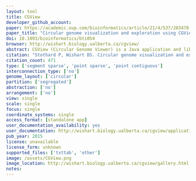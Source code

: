 ```yaml
---
layout: tool 
title: CGView
developer_github_account: 
paper: https://academic.oup.com/bioinformatics/article/21/4/537/203470
paper_title: "Circular genome visualization and exploration using CGView"
doi: 10.1093/bioinformatics/bti054
browser: http://wishart.biology.ualberta.ca/cgview/
abstract: CGView (Circular Genome Viewer) is a Java application and library for generating high-quality, zoomable maps of circular genomes. It converts XML or tab-delimited input into a graphical map (PNG, JPG or Scalable Vector Graphics format), complete with sequence features, labels, legends and footnotes. In addition to the default full view map, the program can generate a series of hyperlinked maps showing expanded views. The linked maps can be explored using any Web browser, allowing rapid genome browsing and facilitating data sharing.
citation: "Stothard P, Wishart DS. Circular genome visualization and exploration using CGView. Bioinformatics. academic.oup.com; 2005;21: 537–539."
citation_count: 471
type: ['segment sparse', 'point sparse', 'point contiguous']
interconnection_type: ['no']
genome_layout: ['circular']
partition: ['segregated']
abstraction: ['no']
arrangement: ['no']
view: single
scale: single
focus: single
coordinate_systems: single
access_format: [standalone app]
user_documentation_availability: yes
user_documentation: http://wishart.biology.ualberta.ca/cgview/application.html
pub_year: 2015
license: unavailable
license_form: unknown
supported_files: ['txttab', 'other']
image: /assets/CGView.png
image_location: http://wishart.biology.ualberta.ca/cgview/gallery.html
notes: 
---
```

